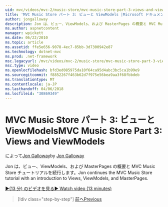 ```yaml
---
uid: mvc/videos/mvc-2/music-store/mvc-music-store-part-3-views-and-viewmodels
title: 'MVC Music Store パート 3: ビューと ViewModels |Microsoft ドキュメント'
author: jongalloway
description: Jon は、ビュー、ViewModels、および MasterPages の概要と MVC Music Store チュートリアルを続行します。
ms.author: aspnetcontent
manager: wpickett
ms.date: 06/22/2010
ms.topic: article
ms.assetid: ffe5e656-9078-4ec7-85bb-3d7300942e87
ms.technology: dotnet-mvc
ms.prod: .net-framework
msc.legacyurl: /mvc/videos/mvc-2/music-store/mvc-music-store-part-3-views-and-viewmodels
msc.type: video
ms.openlocfilehash: bfd3ed085975da10f64ca95d4abc3bc5ca1b99e9
ms.sourcegitcommit: f8852267f463b62d7f975e56bea9aa3f68fbbdeb
ms.translationtype: MT
ms.contentlocale: ja-JP
ms.lasthandoff: 04/06/2018
ms.locfileid: "30869349"
---
```

<a name="mvc-music-store-part-3-views-and-viewmodels"></a><span data-ttu-id="f92c7-103">MVC Music Store パート 3: ビューと ViewModels</span><span class="sxs-lookup"><span data-stu-id="f92c7-103">MVC Music Store Part 3: Views and ViewModels</span></span>
====================
<span data-ttu-id="f92c7-104">によって[Jon Galloway](https://github.com/jongalloway)</span><span class="sxs-lookup"><span data-stu-id="f92c7-104">by [Jon Galloway](https://github.com/jongalloway)</span></span>

<span data-ttu-id="f92c7-105">Jon は、ビュー、ViewModels、および MasterPages の概要と MVC Music Store チュートリアルを続行します。</span><span class="sxs-lookup"><span data-stu-id="f92c7-105">Jon continues the MVC Music Store tutorial with an introduction to Views, ViewModels, and MasterPages.</span></span>

[<span data-ttu-id="f92c7-106">&#9654;(13 分) のビデオを見る</span><span class="sxs-lookup"><span data-stu-id="f92c7-106">&#9654; Watch video (13 minutes)</span></span>](https://channel9.msdn.com/Blogs/ASP-NET-Site-Videos/mvc-music-store-part-3-views-and-viewmodels)

> [!div class="step-by-step"]
> [<span data-ttu-id="f92c7-107">前へ</span><span class="sxs-lookup"><span data-stu-id="f92c7-107">Previous</span></span>](mvc-music-store-part-2-controllers.md)
